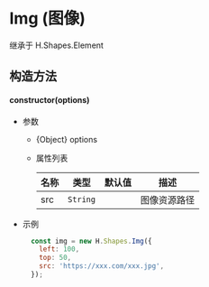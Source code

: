 # Img (图像)
继承于 H.Shapes.Element

## 构造方法

#### **constructor(options)**
- 参数
    - {Object} options
    - 属性列表
        
        | 名称         | 类型         | 默认值       | 描述        |
        |-------------|-------------|-------------|-------------|
        | src | `String` |  | 图像资源路径 |
- 示例

    ```js
      const img = new H.Shapes.Img({
        left: 100,
        top: 50,
        src: 'https://xxx.com/xxx.jpg',
      });
    ```